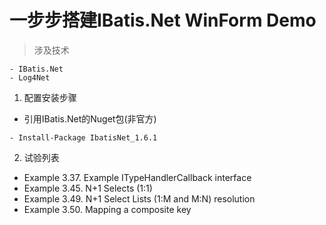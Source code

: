 ﻿# 一步步搭建IBatis.Net WinForm Demo
> 涉及技术
~~~
- IBatis.Net
- Log4Net
~~~

1. 配置安装步骤 
* 引用IBatis.Net的Nuget包(非官方)
~~~
- Install-Package IbatisNet_1.6.1
~~~


2. 试验列表
- Example 3.37. Example ITypeHandlerCallback interface 
- Example 3.45. N+1 Selects (1:1)
- Example 3.49. N+1 Select Lists (1:M and M:N) resolution
- Example 3.50. Mapping a composite key